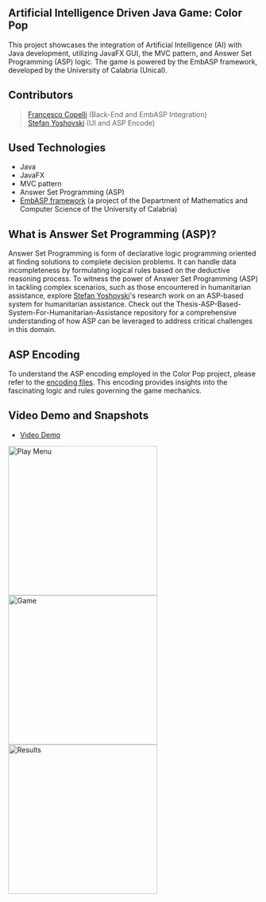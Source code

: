 ## Artificial Intelligence Driven Java Game: Color Pop
This project showcases the integration of Artificial Intelligence (AI) with Java development, utilizing JavaFX GUI, the MVC pattern, and Answer Set Programming (ASP) logic. The game is powered by the EmbASP framework, developed by the University of Calabria (Unical).

## Contributors
> [Francesco Copelli](https://www.linkedin.com/in/francesco-copelli/) (Back-End and EmbASP Integration) <br>
> [Stefan Yoshovski](https://www.linkedin.com/in/stefan-yoshovski/) (UI and ASP Encode)

## Used Technologies
- Java
- JavaFX
- MVC pattern
- Answer Set Programming (ASP)
- [EmbASP framework](https://www.mat.unical.it/calimeri/projects/embasp/) 
(a project of the Department of Mathematics and Computer Science of the University of Calabria)

## What is Answer Set Programming (ASP)?
Answer Set Programming is form of declarative logic programming oriented at finding solutions to complete decision problems. 
It can handle data incompleteness by formulating logical rules based on the deductive reasoning process. To witness the power of 
Answer Set Programming (ASP) in tackling complex scenarios, such as those encountered in humanitarian assistance, 
explore [Stefan Yoshovski](https://github.com/yoshovski)'s research work on an ASP-based system for humanitarian assistance.
Check out the Thesis-ASP-Based-System-For-Humanitarian-Assistance repository for a comprehensive understanding of how 
ASP can be leveraged to address critical challenges in this domain.

## ASP Encoding
To understand the ASP encoding employed in the Color Pop project, 
please refer to the [encoding files](https://github.com/Copelli-Yoshovski-Associates/ColorPop_AI_Project/blob/main/ColorPop/encodings/asp2.dlv). 
This encoding provides insights into the fascinating logic and rules governing the game mechanics.

## Video Demo and Snapshots
- [Video Demo](https://youtu.be/5tF00vZldhk)

<p allign="center">
  <a href="https://youtu.be/5tF00vZldhk">
    <img src="https://github.com/Copelli-Yoshovski-Associates/ColorPop_AI_Project/blob/main/ColorPop/snapshots/play_menu.png" alt="Play Menu" width="300" />
  </a>
  <a href="https://youtu.be/5tF00vZldhk?t=26">
    <img src="https://github.com/Copelli-Yoshovski-Associates/ColorPop_AI_Project/blob/main/ColorPop/snapshots/game.png" alt="Game" width="300" />
  </a>
  <a href="https://youtu.be/5tF00vZldhk?t=37">
    <img src="https://github.com/Copelli-Yoshovski-Associates/ColorPop_AI_Project/blob/main/ColorPop/snapshots/results.png" alt="Results" width="300" />
  </a>
</p>

